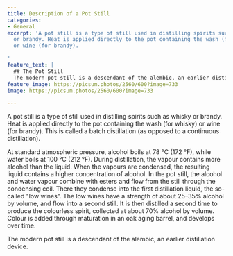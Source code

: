 ```yaml
---
title: Description of a Pot Still
categories:
- General
excerpt: 'A pot still is a type of still used in distilling spirits such as whisky
  or brandy. Heat is applied directly to the pot containing the wash (for whisky)
  or wine (for brandy).

'
feature_text: |
  ## The Pot Still
  The modern pot still is a descendant of the alembic, an earlier distillation device
feature_image: https://picsum.photos/2560/600?image=733
image: https://picsum.photos/2560/600?image=733

---
```

A pot still is a type of still used in distilling spirits such as whisky or brandy. Heat is applied directly to the pot containing the wash (for whisky) or wine (for brandy). This is called a batch distillation (as opposed to a continuous distillation).

At standard atmospheric pressure, alcohol boils at 78 °C (172 °F), while water boils at 100 °C (212 °F). During distillation, the vapour contains more alcohol than the liquid. When the vapours are condensed, the resulting liquid contains a higher concentration of alcohol. In the pot still, the alcohol and water vapour combine with esters and flow from the still through the condensing coil. There they condense into the first distillation liquid, the so-called "low wines". The low wines have a strength of about 25–35% alcohol by volume, and flow into a second still. It is then distilled a second time to produce the colourless spirit, collected at about 70% alcohol by volume. Colour is added through maturation in an oak aging barrel, and develops over time.

The modern pot still is a descendant of the alembic, an earlier distillation device.